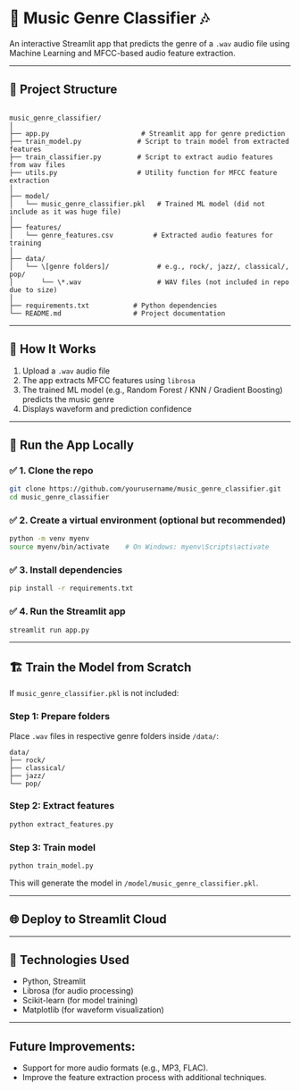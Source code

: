 # 🎵 Music Genre Classifier 🎶  
An interactive Streamlit app that predicts the genre of a `.wav` audio file using Machine Learning and MFCC-based audio feature extraction.

---

## 📁 Project Structure

```

music_genre_classifier/
│
├── app.py                       # Streamlit app for genre prediction
├── train_model.py              # Script to train model from extracted features
├── train_classifier.py         # Script to extract audio features from wav files
├── utils.py                    # Utility function for MFCC feature extraction
│
├── model/
│   └── music_genre_classifier.pkl   # Trained ML model (did not include as it was huge file)
│
├── features/
│   └── genre_features.csv          # Extracted audio features for training
│
├── data/
│   └── \[genre folders]/            # e.g., rock/, jazz/, classical/, pop/
│       └── \*.wav                   # WAV files (not included in repo due to size)
│
├── requirements.txt           # Python dependencies
└── README.md                  # Project documentation

````

---

## 🔧 How It Works

1. Upload a `.wav` audio file
2. The app extracts MFCC features using `librosa`
3. The trained ML model (e.g., Random Forest / KNN / Gradient Boosting) predicts the music genre
4. Displays waveform and prediction confidence

---

## 🚀 Run the App Locally

### ✅ 1. Clone the repo
```bash
git clone https://github.com/yourusername/music_genre_classifier.git
cd music_genre_classifier
````

### ✅ 2. Create a virtual environment (optional but recommended)

```bash
python -m venv myenv
source myenv/bin/activate    # On Windows: myenv\Scripts\activate
```

### ✅ 3. Install dependencies

```bash
pip install -r requirements.txt
```

### ✅ 4. Run the Streamlit app

```bash
streamlit run app.py
```

---

## 🏗️ Train the Model from Scratch

If `music_genre_classifier.pkl` is not included:

### Step 1: Prepare folders

Place `.wav` files in respective genre folders inside `/data/`:

```
data/
├── rock/
├── classical/
├── jazz/
└── pop/
```

### Step 2: Extract features

```bash
python extract_features.py
```

### Step 3: Train model

```bash
python train_model.py
```

This will generate the model in `/model/music_genre_classifier.pkl`.

---

## 🌐 Deploy to Streamlit Cloud

---

## 🧠 Technologies Used

* Python, Streamlit
* Librosa (for audio processing)
* Scikit-learn (for model training)
* Matplotlib (for waveform visualization)

---

## Future Improvements:
- Support for more audio formats (e.g., MP3, FLAC).
- Improve the feature extraction process with additional techniques.
